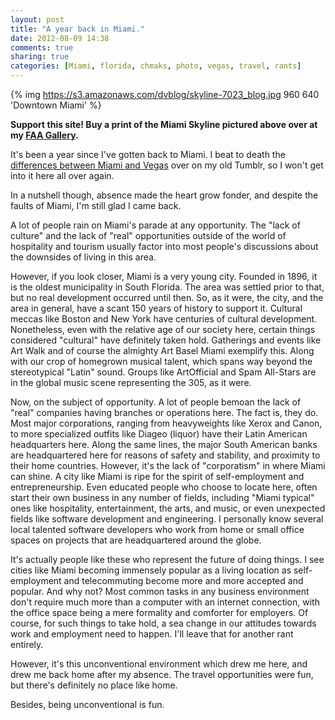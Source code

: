 ```yaml
---
layout: post
title: "A year back in Miami."
date: 2012-08-09 14:38
comments: true
sharing: true
categories: [Miami, florida, chmaks, photo, vegas, travel, rants] 
---
```


{% img https://s3.amazonaws.com/dvblog/skyline-7023_blog.jpg 960 640 'Downtown Miami' %}

<b>Support this site! Buy a print of the Miami Skyline pictured above over at my <a href="http://fineartamerica.com/featured/downtown-miami-2012-dan-vidal.html">FAA Gallery</a>.</b>

It's been a year since I've gotten back to Miami. I beat to death the <a href="http://dvdigital.tumblr.com/post/9305311687/miami-versus-vegas-since-ive-been-back-people">differences between Miami and Vegas</a>
over on my old Tumblr, so I won't get into it here all over again. 

In a nutshell though, absence made the heart grow fonder, and despite the faults of Miami, I'm still glad I came back.

A lot of people rain on Miami's parade at any opportunity. The "lack of culture" and the lack of "real" opportunities outside of the world of
hospitality and tourism usually factor into most people's discussions about the downsides of living in this area. 

However, if you look closer, Miami is a very young city. Founded in 1896, it is the oldest municipality in South Florida. The area was settled prior to that, but no real development occurred until then. So, as it were, the city, and the area in general, have a scant 150 years of history to support it. Cultural meccas like Boston and New York have centuries of cultural development. Nonetheless, even with the relative age of our society here, certain things considered "cultural" have definitely taken hold. Gatherings and events like Art Walk and of course the almighty Art Basel Miami exemplify this. Along with our crop of homegrown musical talent, which spans way beyond the stereotypical "Latin" sound. Groups like ArtOfficial and Spam All-Stars are in the global music scene representing the 305, as it were. 

Now, on the subject of opportunity. A lot of people bemoan the lack of "real" companies having branches or operations here. The fact is, they do. Most major corporations, ranging from heavyweights like Xerox and Canon, to more specialized outfits like Diageo (liquor) have their Latin American headquarters here. Along the same lines, the major South American banks are headquartered here for reasons of safety and stability, and proximity to their home countries. However, it's the lack of "corporatism" in where Miami can shine. A city like Miami is ripe for the spirit of self-employment and entrepreneurship. Even educated people who choose to locate here, often start their own business in any number of fields, including "Miami typical" ones like hospitality, entertainment, the arts, and music, or even unexpected fields like software development and engineering. I personally know several local talented software developers who work from home or small office spaces on projects that are headquartered around the globe. 

It's actually people like these who represent the future of doing things. I see cities like Miami becoming immensely popular as a living location as self-employment and telecommuting become more and more accepted and popular. And why not? Most common tasks in any business environment don't require much more than a computer with an internet connection, with the office space being a mere formality and comforter for employers. Of course, for such things to take hold, a sea change in our attitudes towards work and employment need to happen. I'll leave that for another rant entirely. 

However, it's this unconventional environment which drew me here, and drew me back home after my absence. The travel opportunities were fun, but there's definitely no place like home. 

Besides, being unconventional is fun.

 
